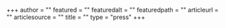 +++
author = "" featured = "" featuredalt = "" featuredpath = "" articleurl = "" articlesource = "" title = "" type = "press"
+++
